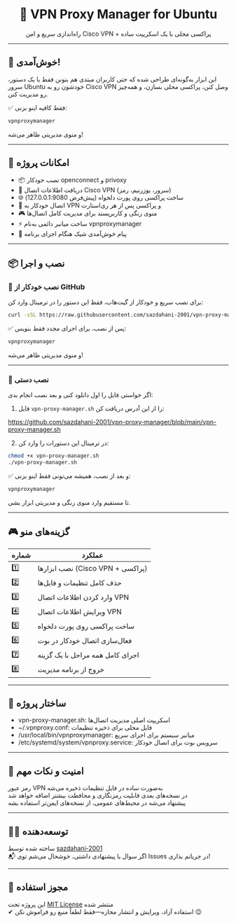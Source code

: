 <h1 align="center">🧪 VPN Proxy Manager for Ubuntu</h1>
<p align="center">راه‌اندازی سریع و امن Cisco VPN + پراکسی محلی با یک اسکریپت ساده</p>

---

## 👋 خوش‌آمدی!

این ابزار به‌گونه‌ای طراحی شده که حتی کاربران مبتدی هم بتونن فقط با یک دستور، سرور Ubuntu خودشون رو به Cisco VPN وصل کنن، پراکسی محلی بسازن، و همه‌چیز رو مدیریت کنن.

✅ فقط کافیه اینو بزنی:

```bash
vpnproxymanager
```

و منوی مدیریتی ظاهر می‌شه!

---

## 🚀 امکانات پروژه

- 📦 نصب خودکار openconnect و privoxy
- 🔐 دریافت اطلاعات اتصال Cisco VPN (سرور، یوزرنیم، رمز)
- 🌐 ساخت پراکسی روی پورت دلخواه (پیش‌فرض 127.0.0.1:9080)
- 🔄 اتصال خودکار به VPN و پراکسی پس از هر ری‌استارت
- 🎮 منوی رنگی و کاربرپسند برای مدیریت کامل اتصال‌ها
- ⚡ ساخت میانبر دائمی به‌نام vpnproxymanager
- 👋 پیام خوش‌آمدی شیک هنگام اجرای برنامه

---

## 📦 نصب و اجرا

### 🔹 نصب خودکار از GitHub

برای نصب سریع و خودکار از گیت‌هاب، فقط این دستور را در ترمینال وارد کن:

```bash
curl -sSL https://raw.githubusercontent.com/sazdahani-2001/vpn-proxy-manager/main/vpn-proxy-manager.sh | bash
```

✅ پس از نصب، برای اجرای مجدد فقط بنویس:

```bash
vpnproxymanager
```

و منوی مدیریتی ظاهر می‌شه!

---

### 🔸 نصب دستی

اگر خواستی فایل را اول دانلود کنی و بعد نصب انجام بدی:

1. فایل `vpn-proxy-manager.sh` را از این آدرس دریافت کن:

https://github.com/sazdahani-2001/vpn-proxy-manager/blob/main/vpn-proxy-manager.sh

2. در ترمینال این دستورات را وارد کن:

```bash
chmod +x vpn-proxy-manager.sh
./vpn-proxy-manager.sh
```

✅ و بعد از نصب، همیشه می‌تونی فقط اینو بزنی:

```bash
vpnproxymanager
```

تا مستقیم وارد منوی رنگی و مدیریتی ابزار بشی.

---

## 🎮 گزینه‌های منو

| شماره | عملکرد |
|------|--------|
| 1️⃣ | نصب ابزارها (Cisco VPN + پراکسی) |
| 2️⃣ | حذف کامل تنظیمات و فایل‌ها |
| 3️⃣ | وارد کردن اطلاعات اتصال VPN |
| 4️⃣ | ویرایش اطلاعات اتصال VPN |
| 5️⃣ | ساخت پراکسی روی پورت دلخواه |
| 6️⃣ | فعال‌سازی اتصال خودکار در بوت |
| 7️⃣ | اجرای کامل همه مراحل با یک گزینه |
| 8️⃣ | خروج از برنامه مدیریت |

---

## 🧠 ساختار پروژه

- vpn-proxy-manager.sh: اسکریپت اصلی مدیریت اتصال‌ها  
- ~/.vpnproxy.conf: فایل محلی برای ذخیره تنظیمات  
- /usr/local/bin/vpnproxymanager: میانبر سیستم برای اجرای سریع  
- /etc/systemd/system/vpnproxy.service: سرویس بوت برای اتصال خودکار

---

## 🔐 امنیت و نکات مهم

رمز عبور VPN به‌صورت ساده در فایل تنظیمات ذخیره می‌شه  
در نسخه‌های بعدی قابلیت رمزنگاری و محافظت بیشتر اضافه خواهد شد  
پیشنهاد می‌شه در محیط‌های عمومی، از نسخه‌های ایمن‌تر استفاده بشه

---

## 👨‍💻 توسعه‌دهنده

ساخته شده توسط [sazdahani-2001](https://github.com/sazdahani-2001)  
📬 اگر سوال یا پیشنهادی داشتی، خوشحال می‌شم توی Issues در جریانم بذاری!

---

## 📜 مجوز استفاده

این پروژه تحت [MIT License](https://opensource.org/licenses/MIT) منتشر شده  
✔ استفاده آزاد، ویرایش و انتشار مجازه—فقط لطفاً منبع رو فراموش نکن 😉
